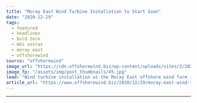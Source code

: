 ```yaml
---
title: "Moray East Wind Turbine Installation to Start Soon"
date: "2020-12-29"
tags: 
  - featured
  - headlines
  - bold tern
  - mhi vestas
  - moray east
  - offshorewind
source: "offshorewind"
image_url: "https://cdn.offshorewind.biz/wp-content/uploads/sites/2/2020/12/29152003/Bold-Tern.jpg"
image_fp: "/assets/img/post_thumbnails/45.jpg"
lead: "Wind turbine installation at the Moray East offshore wind farm is scheduled to start"
article_url: "https://www.offshorewind.biz/2020/12/29/moray-east-wind-turbine-installation-to-start-soon/"
---
```


---
